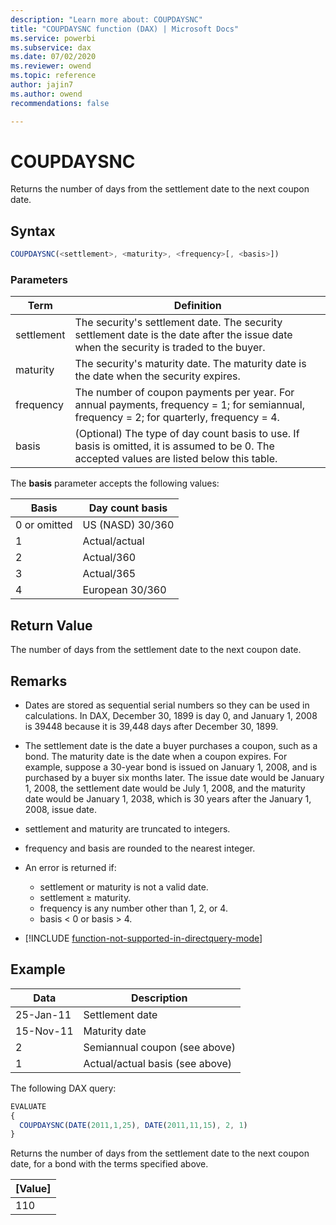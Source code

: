 ```yaml
---
description: "Learn more about: COUPDAYSNC"
title: "COUPDAYSNC function (DAX) | Microsoft Docs"
ms.service: powerbi 
ms.subservice: dax
ms.date: 07/02/2020
ms.reviewer: owend
ms.topic: reference
author: jajin7
ms.author: owend 
recommendations: false

---
```


# COUPDAYSNC

Returns the number of days from the settlement date to the next coupon date.

## Syntax

```js
COUPDAYSNC(<settlement>, <maturity>, <frequency>[, <basis>])
```

### Parameters

|Term|Definition|  
|--------|--------------|  
|settlement|The security's settlement date. The security settlement date is the date after the issue date when the security is traded to the buyer.|  
|maturity|The security's maturity date. The maturity date is the date when the security expires.|
|frequency|The number of coupon payments per year. For annual payments, frequency = 1; for semiannual, frequency = 2; for quarterly, frequency = 4.|
|basis|(Optional) The type of day count basis to use. If basis is omitted, it is assumed to be 0. The accepted values are listed below this table.|

The **basis** parameter accepts the following values:

| **Basis**    | **Day count basis** |
| ------------ | ------------------- |
| 0 or omitted | US (NASD) 30/360    |
| 1            | Actual/actual       |
| 2            | Actual/360          |
| 3            | Actual/365          |
| 4            | European 30/360     |

## Return Value

The number of days from the settlement date to the next coupon date.

## Remarks

- Dates are stored as sequential serial numbers so they can be used in calculations. In DAX, December 30, 1899 is day 0, and January 1, 2008 is 39448 because it is 39,448 days after December 30, 1899.

- The settlement date is the date a buyer purchases a coupon, such as a bond. The maturity date is the date when a coupon expires. For example, suppose a 30-year bond is issued on January 1, 2008, and is purchased by a buyer six months later. The issue date would be January 1, 2008, the settlement date would be July 1, 2008, and the maturity date would be January 1, 2038, which is 30 years after the January 1, 2008, issue date.

- settlement and maturity are truncated to integers.

- frequency and basis are rounded to the nearest integer.

- An error is returned if:
  - settlement or maturity is not a valid date.
  - settlement ≥ maturity.
  - frequency is any number other than 1, 2, or 4.
  - basis < 0 or basis > 4.

- [!INCLUDE [function-not-supported-in-directquery-mode](includes/function-not-supported-in-directquery-mode.md)]

## Example

| **Data**  | **Description**                 |
| --------- | ------------------------------- |
| 25-Jan-11 | Settlement date                 |
| 15-Nov-11 | Maturity date                   |
| 2         | Semiannual coupon (see above)   |
| 1         | Actual/actual basis (see above) |

The following DAX query:

```js
EVALUATE
{
  COUPDAYSNC(DATE(2011,1,25), DATE(2011,11,15), 2, 1)
}
```

Returns the number of days from the settlement date to the next coupon date, for a bond with the terms specified above.

| **[Value]** |
| ------------- |
| 110           |
